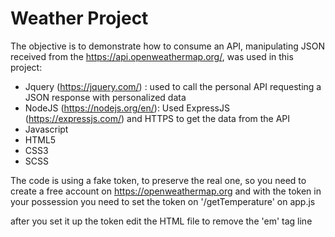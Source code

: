 # Weather Project
The objective is to demonstrate how to consume an API,
manipulating JSON received from the https://api.openweathermap.org/,
was used in this project:
- Jquery (https://jquery.com/) : used to call the personal API requesting a JSON response with personalized data
- NodeJS (https://nodejs.org/en/): Used ExpressJS (https://expressjs.com/) and HTTPS to get the data from the API
- Javascript
- HTML5
- CSS3
- SCSS

The code is using a fake token, to preserve the real one, so you need to create a free account on https://openweathermap.org and with the token in your possession you need to set the token on '/getTemperature' on app.js

after you set it up the token edit the HTML file to remove the 'em' tag line